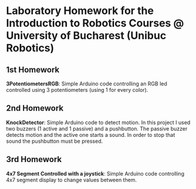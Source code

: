 # **Laboratory Homework for the Introduction to Robotics Courses @ University of Bucharest (Unibuc Robotics)**
## **1st Homework**
**3PotentiometersRGB**: Simple Arduino code controlling an RGB led controlled using 3 potentiometers (using 1 for every color). <br />

## **2nd Homework**
**KnockDetector**: Simple Arduino code to detect motion. In this project I used two buzzers (1 active and 1 passive) and a pushbutton. The passive buzzer detects motion and the active one starts a sound. In order to stop that sound the pushbutton must be pressed.

## **3rd Homework**
**4x7 Segment Controlled with a joystick**: Simple Arduino code controlling 4x7 segment display to change values between them. 
